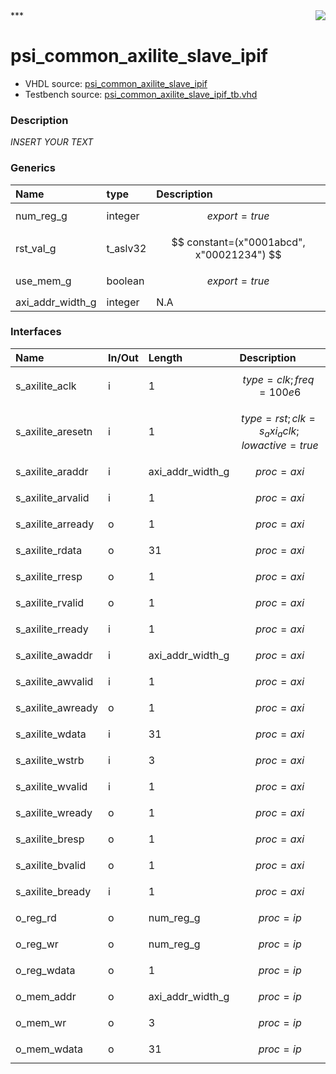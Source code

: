 <img align="right" src="../doc/psi_logo.png">
***

# psi_common_axilite_slave_ipif
 - VHDL source: [psi_common_axilite_slave_ipif](C:/Users/stef_b/git/GFA/Libraries/Firmware/VHDL/psi_common/hdl/psi_common_axilite_slave_ipif.vhd)
 - Testbench source: [psi_common_axilite_slave_ipif_tb.vhd](../testbench/psi_common_axilite_slave_ipif_tb/psi_common_axilite_slave_ipif_tb.vhd)

### Description
*INSERT YOUR TEXT*

### Generics
| Name             | type     | Description                               |
|:-----------------|:---------|:------------------------------------------|
| num_reg_g        | integer  | $$ export=true $$                         |
| rst_val_g        | t_aslv32 | $$ constant=(x"0001abcd", x"00021234") $$ |
| use_mem_g        | boolean  | $$ export=true $$                         |
| axi_addr_width_g | integer  | N.A                                       |

### Interfaces
| Name              | In/Out   | Length           | Description                                    |
|:------------------|:---------|:-----------------|:-----------------------------------------------|
| s_axilite_aclk    | i        | 1                | $$ type=clk; freq=100e6 $$                     |
| s_axilite_aresetn | i        | 1                | $$ type=rst; clk=s_axi_aclk; lowactive=true $$ |
| s_axilite_araddr  | i        | axi_addr_width_g | $$ proc=axi $$                                 |
| s_axilite_arvalid | i        | 1                | $$ proc=axi $$                                 |
| s_axilite_arready | o        | 1                | $$ proc=axi $$                                 |
| s_axilite_rdata   | o        | 31               | $$ proc=axi $$                                 |
| s_axilite_rresp   | o        | 1                | $$ proc=axi $$                                 |
| s_axilite_rvalid  | o        | 1                | $$ proc=axi $$                                 |
| s_axilite_rready  | i        | 1                | $$ proc=axi $$                                 |
| s_axilite_awaddr  | i        | axi_addr_width_g | $$ proc=axi $$                                 |
| s_axilite_awvalid | i        | 1                | $$ proc=axi $$                                 |
| s_axilite_awready | o        | 1                | $$ proc=axi $$                                 |
| s_axilite_wdata   | i        | 31               | $$ proc=axi $$                                 |
| s_axilite_wstrb   | i        | 3                | $$ proc=axi $$                                 |
| s_axilite_wvalid  | i        | 1                | $$ proc=axi $$                                 |
| s_axilite_wready  | o        | 1                | $$ proc=axi $$                                 |
| s_axilite_bresp   | o        | 1                | $$ proc=axi $$                                 |
| s_axilite_bvalid  | o        | 1                | $$ proc=axi $$                                 |
| s_axilite_bready  | i        | 1                | $$ proc=axi $$                                 |
| o_reg_rd          | o        | num_reg_g        | $$ proc=ip $$                                  |
| o_reg_wr          | o        | num_reg_g        | $$ proc=ip $$                                  |
| o_reg_wdata       | o        | 1                | $$ proc=ip $$                                  |
| o_mem_addr        | o        | axi_addr_width_g | $$ proc=ip $$                                  |
| o_mem_wr          | o        | 3                | $$ proc=ip $$                                  |
| o_mem_wdata       | o        | 31               | $$ proc=ip $$                                  |